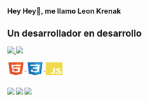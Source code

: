 ### Hey Hey👋, me llamo Leon Krenak
<h2> Un desarrollador en desarrollo</h2

<div align="center">
  <a href="https://github.com/Leonkoc">
  <img height="180em" src="https://github-readme-stats.vercel.app/api?username=Leonkoc&show_icons=true&theme=dark&include_all_commits=true&count_private=true"/>
  
  <img height="180em" src="https://github-readme-stats.vercel.app/api/top-langs/?username=Leonkoc&layout=compact&langs_count=7&theme=dark"/>
  
</div display: inline_block>
<div style="display: inline_block"><br>
  <img align="center" alt="Leonkoc-HTML" height="30" width="40" src="https://raw.githubusercontent.com/devicons/devicon/master/icons/html5/html5-original.svg">
  <img align="center" alt="Leonkoc-CSS" height="30" width="40" src="https://raw.githubusercontent.com/devicons/devicon/master/icons/css3/css3-original.svg">
  <img align="center" alt="Leonkoc-Js" height="30" width="40" src="https://raw.githubusercontent.com/devicons/devicon/master/icons/javascript/javascript-plain.svg"></div>
  
  ##
  
  <div>   
    <a href="https://www.linkedin.com/in/l-krenak-b066bb231" target="_blank"><img src="https://img.shields.io/badge/-LinkedIn-%230077B5?style=for-the-badge&logo=linkedin&logoColor=white" target="_blank"></a>   
     <a href="https://www.instagram.com/leonkocc/" target="_blank"><img src="https://img.shields.io/badge/-Instagram-%23E4405F?style=for-the-badge&logo=instagram&logoColor=white" target="_blank"></a> 
    <a href = "mailto:contatorafaballerini@gmail.com"><img src="https://img.shields.io/badge/Microsoft_Outlook-0078D4?style=for-the-badge&logo=microsoft-outlook&logoColor=white" target="_blank"></a>
    
 
    
  </div>
  
